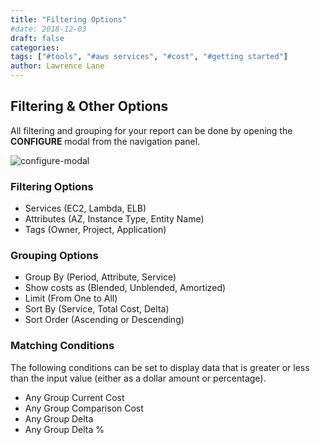 ```yaml
---
title: "Filtering Options"
#date: 2018-12-03
draft: false
categories:
tags: ["#tools", "#aws services", "#cost", "#getting started"]
author: Lawrence Lane
---
```


## Filtering & Other Options
All filtering and grouping for your report can be done by opening the **CONFIGURE** modal from the navigation panel.

![configure-modal](/images/reports-aws-services-cost/configure-modal.png)

### Filtering Options

- Services (EC2, Lambda, ELB)
- Attributes (AZ, Instance Type, Entity Name)
- Tags (Owner, Project, Application)

### Grouping  Options

- Group By (Period, Attribute, Service)
- Show costs as (Blended, Unblended, Amortized)
- Limit (From One to All)
- Sort By (Service, Total Cost, Delta)
- Sort Order (Ascending or Descending)

### Matching Conditions

The following conditions can be set to display data that is greater or less than the input value (either as a dollar amount or percentage).

- Any Group Current Cost
- Any Group Comparison Cost
- Any Group Delta
- Any Group Delta %
